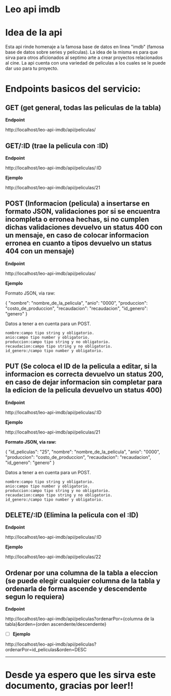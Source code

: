 # Leo api imdb

# Idea de la api

<p>
Esta api rinde homenaje a la famosa base de datos en linea "imdb" (famosa base de datos sobre series y peliculas). La idea de la misma es para que sirva para otros aficionados al septimo arte a crear proyectos relacionados al cine. La api cuenta con una variedad de peliculas a los cuales se le puede dar uso para tu proyecto.
</p>

# Endpoints basicos del servicio:

## GET (get general, todas las peliculas de la tabla) 

__Endpoint__

<p> http://localhost/leo-api-imdb/api/peliculas/ </p>

## GET/:ID (trae la pelicula con :ID)

__Endpoint__

<p> http://localhost/leo-api-imdb/api/peliculas/:ID </p>

__Ejemplo__

<p> http://localhost/leo-api-imdb/api/peliculas/21 </p>

## POST (Informacion (pelicula) a insertarse en formato JSON, validaciones por si se encuentra incompleta o erronea hechas, si no cumplen dichas validaciones devuelvo un status 400 con un mensaje, en caso de colocar informacion erronea en cuanto a tipos devuelvo un status 404 con un mensaje)

__Endpoint__

<p> http://localhost/leo-api-imdb/api/peliculas/ </p>

__Ejemplo__
<p>Formato JSON, via raw:</p>
<p>
{
    "nombre": "nombre_de_la_pelicula",
    "anio": "0000",
    "produccion": "costo_de_produccion", 
    "recaudacion": "recaudacion", 
    "id_genero": "genero" 
}
</p>

<p>
    Datos a tener a en cuenta para un POST.

    nombre:campo tipo string y obligatorio.
    anio:campo tipo number y obligatorio.
    produccion:campo tipo string y no obligatorio.
    recaudacion:campo tipo string y no obligatorio.
    id_genero:/campo tipo number y obligatorio.
</p>

## PUT (Se coloca el ID de la pelicula a editar, si la informacion es correcta devuelvo un status 200, en caso de dejar informacion sin completar para la edicion de la pelicula devuelvo un status 400)

__Endpoint__

<p> http://localhost/leo-api-imdb/api/peliculas/:ID </p>

__Ejemplo__

<p> http://localhost/leo-api-imdb/api/peliculas/21 </p>

__Formato JSON, via raw:__
<p>
{
    "id_peliculas": "25",
    "nombre": "nombre_de_la_pelicula",
    "anio": "0000",
    "produccion": "costo_de_produccion", 
    "recaudacion": "recaudacion", 
    "id_genero": "genero" 
}
</p>

<p>
    Datos a tener a en cuenta para un POST.

    nombre:campo tipo string y obligatorio.
    anio:campo tipo number y obligatorio.
    produccion:campo tipo string y no obligatorio.
    recaudacion:campo tipo string y no obligatorio.
    id_genero:/campo tipo number y obligatorio.
</p>

## DELETE/:ID (Elimina la pelicula con el :ID)

__Endpoint__

<p> http://localhost/leo-api-imdb/api/peliculas/:ID </p>

__Ejemplo__

<p> http://localhost/leo-api-imdb/api/peliculas/22 </p>

## Ordenar por una columna de la tabla a eleccion (se puede elegir cualquier columna de la tabla y ordenarla de forma ascende y descendente segun lo requiera)

__Endpoint__

<p> http://localhost/leo-api-imdb/api/peliculas?ordenarPor={columna de la tabla}&orden={orden ascendente/descendente}</p>

- [ ] __Ejemplo__

<p> http://localhost/leo-api-imdb/api/peliculas?ordenarPor=id_peliculas&orden=DESC </p>

--------------------------------------------------------------------------------------------------------------

# Desde ya espero que les sirva este documento, gracias por leer!!


